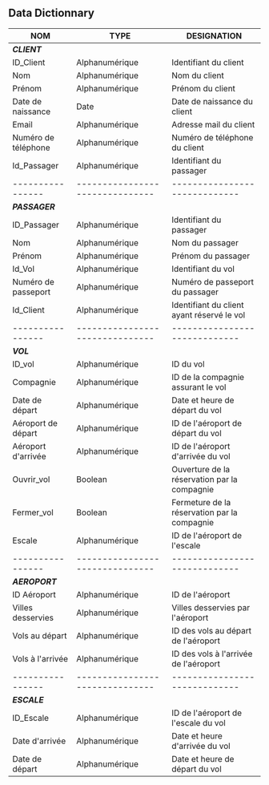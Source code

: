 ## Data Dictionnary

|NOM             |TYPE                           |DESIGNATION                  |
|----------------|-------------------------------|-----------------------------|
| _**CLIENT**_                  |
|ID_Client       |Alphanumérique                 |Identifiant du client                 |
|Nom             |Alphanumérique                 |Nom du client                |
|Prénom          |Alphanumérique                 |Prénom du client             |
|Date de naissance             |Date                           |Date de naissance du client  |
|Email           |Alphanumérique                 |Adresse mail du client       |
|Numéro de téléphone       |Alphanumérique                 |Numéro de téléphone du client|
|Id_Passager      |Alphanumérique                 |Identifiant du passager|
|----------------|-------------------------------|-----------------------------|
|_**PASSAGER**_|
|ID_Passager      |Alphanumérique                 |Identifiant du passager                 |
|Nom             |Alphanumérique                 |Nom du passager                |
|Prénom          |Alphanumérique                 |Prénom du passager             |
|Id_Vol             |Alphanumérique                           |Identifiant du vol  |
|Numéro de passeport           |Alphanumérique                 |Numéro de passeport du passager       |
|Id_Client    |Alphanumérique                 |Identifiant du client ayant réservé le vol|
|----------------|-------------------------------|-----------------------------|
| _**VOL**_                  |
|ID_vol          |Alphanumérique|ID du vol|
|Compagnie          |Alphanumérique|ID de la compagnie assurant le vol|
|Date de départ          |Alphanumérique|Date et heure de départ du vol|
|Aéroport de départ          |Alphanumérique|ID de l'aéroport de départ du vol|
|Aéroport d'arrivée          |Alphanumérique|ID de l'aéroport d'arrivée du vol|
|Ouvrir_vol          |Boolean|Ouverture de la réservation par la compagnie|
|Fermer_vol          |Boolean|Fermeture de la réservation par la compagnie|
|Escale          |Alphanumérique|ID de l'aéroport de l'escale|
|----------------|-------------------------------|-----------------------------|
| _**AEROPORT**_
|ID Aéroport          |Alphanumérique|ID de l'aéroport|
|Villes desservies          |Alphanumérique|Villes desservies par l'aéroport|
|Vols au départ          |Alphanumérique|ID des vols au départ de l'aéroport|
|Vols à l'arrivée          |Alphanumérique|ID des vols à l'arrivée de l'aéroport|
|----------------|-------------------------------|-----------------------------|
| _**ESCALE**_
|ID_Escale         |Alphanumérique|ID de l'aéroport de l'escale du vol|
|Date d'arrivée        |Alphanumérique|Date et heure d'arrivée du vol|
|Date de départ       |Alphanumérique|Date et heure de départ du vol|
